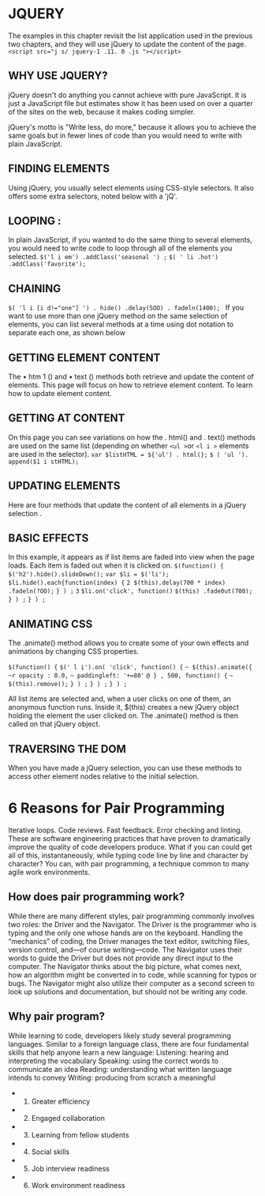 # JQUERY
The examples in this chapter
revisit the list application used in
the previous two chapters, and
they will use jQuery to update
the content of the page. 
`<script src="j s/ jquery-1 .11. 0 .js "></script> `
## WHY USE JQUERY?
jQuery doesn't do anything you cannot achieve with pure JavaScript.
It is just a JavaScript file but estimates show it has been used on over a
quarter of the sites on the web, because it makes coding simpler. 

jQuery's motto is "Write less, do more," because it allows you to achieve
the same goals but in fewer lines of code than you would need to write
with plain JavaScript. 

## FINDING ELEMENTS
Using jQuery, you usually select elements
using CSS-style selectors. It also offers some
extra selectors, noted below with a 'jQ'. 

## LOOPING :
In plain JavaScript, if you wanted
to do the same thing to several
elements, you would need to
write code to loop through all of
the elements you selected. 
`$('l i em') .addClass('seasonal ') ;`
`$( ' li .hot') .addClass('favorite'); `

## CHAINING 
`$( 'l i [i d!="one"] ') . hide() .delay(SOO) . fadeln(1400); `
If you want to use more than
one jQuery method on the same
selection of elements, you can
list several methods at a time
using dot notation to separate
each one, as shown below

## GETTING ELEMENT CONTENT

The • htm 1 () and • text () methods both retrieve and update the content
of elements. This page will focus on how to retrieve element content. To
learn how to update element content. 

## GETTING AT CONTENT
On this page you can see variations on how the . html() and . text()
methods are used on the same list (depending on whether `<ul >`or `<l i >`
elements are used in the selector). 
`var $listHTML = ${'ul') . html(};`
`$ ( 'ul '). append($1 i stHTML);`

## UPDATING ELEMENTS 
Here are four methods that update the content
of all elements in a jQuery selection . 

## BASIC EFFECTS 
In this example, it appears as
if list items are faded into view
when the page loads. Each item
is faded out when it is clicked on. 
`$(function() {`
`$('h2').hide().slideDown();`
`var $li = $('li');`
`$li.hide().each{function(index) {`
`2 $(this).delay(700 * index) .fadeln(?OO);`
`} ) ;`
`3`
`$li.on('click', function()`
`$(this) .fade0ut(700);`
`} ) ;`
`} ) ; `

## ANIMATING CSS

The .animate() method allows you to create
some of your own effects and animations by
changing CSS properties. 

`$(function() {`
`$(' l i').on( 'click', function() {`
`~ $(this).animate({`
`~r opacity : 0.0,`
`~ paddingleft: '+=80'`
`@ } , 500, function() {`
`~ $(this).remove();`
`} ) ;`
`} ) ;`
`} ) ; `

All list items are selected and,
when a user clicks on one of
them, an anonymous function
runs. Inside it, $(this) creates
a new jQuery object holding
the element the user clicked on.
The .animate() method is then
called on that jQuery object. 

## TRAVERSING THE DOM
When you have made a jQuery selection, you
can use these methods to access other element
nodes relative to the initial selection. 

# 6 Reasons for Pair Programming
Iterative loops. Code reviews. Fast feedback. Error checking and linting. These are software engineering practices that have proven to dramatically improve the quality of code developers produce. What if you can could get all of this, instantaneously, while typing code line by line and character by character? You can, with pair programming, a technique common to many agile work environments.

## How does pair programming work?

While there are many different styles, pair programming commonly involves two roles: the Driver and the Navigator. The Driver is the programmer who is typing and the only one whose hands are on the keyboard. Handling the “mechanics” of coding, the Driver manages the text editor, switching files, version control, and—of course writing—code. The Navigator uses their words to guide the Driver but does not provide any direct input to the computer. The Navigator thinks about the big picture, what comes next, how an algorithm might be converted in to code, while scanning for typos or bugs. The Navigator might also utilize their computer as a second screen to look up solutions and documentation, but should not be writing any code.

## Why pair program?

While learning to code, developers likely study several programming languages. Similar to a foreign language class, there are four fundamental skills that help anyone learn a new language: Listening: hearing and interpreting the vocabulary Speaking: using the correct words to communicate an idea Reading: understanding what written language intends to convey Writing: producing from scratch a meaningful

* 1. Greater efficiency
* 2. Engaged collaboration
* 3. Learning from fellow students
* 4. Social skills
* 5. Job interview readiness
* 6. Work environment readiness